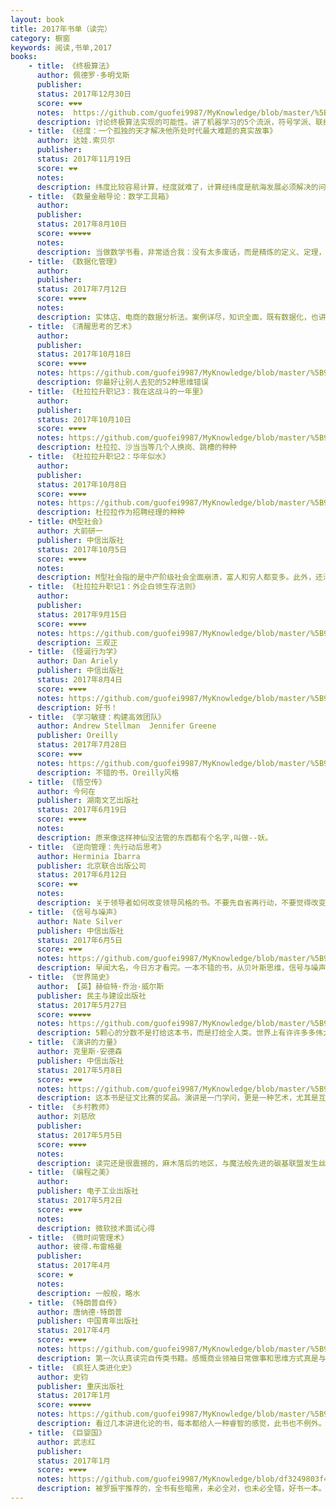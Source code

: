 ```yaml
---
layout: book
title: 2017年书单（读完）
category: 橱窗
keywords: 阅读,书单,2017
books:
    - title: 《终极算法》
      author: 佩德罗·多明戈斯
      publisher:
      status: 2017年12月30日
      score: ❤❤❤
      notes:  https://github.com/guofei9987/MyKnowledge/blob/master/%5B9%5D%20%E8%AF%BB%E4%B9%A6/%5B9-6%5D%20%E7%A7%91%E6%8A%80/%E7%AE%97%E6%B3%95.md#%E7%BB%88%E6%9E%81%E7%AE%97%E6%B3%95  
      description: 讨论终极算法实现的可能性。讲了机器学习的5个流派，符号学派、联结学派、进化学派、贝叶斯学派、类推学派。  
    - title: 《经度：一个孤独的天才解决他所处时代最大难题的真实故事》
      author: 达娃.索贝尔
      publisher:
      status: 2017年11月19日
      score: ❤❤
      notes:
      description: 纬度比较容易计算，经度就难了，计算经纬度是航海发展必须解决的问题。1. 伽利略等的观星理论。2. 仿狗学说（迷信），把伤狗带到还上，绷带放到陆地，每天中午用绷带泡一种溶剂，狗会叫。然后根据时差计算经度。3. 地磁北极、北极星、地轴北极有偏差，利用这个偏差计算经度。4. 约翰.哈里森，本书的主角，发明了精密计时的钟表，解决了经度问题。
    - title: 《数量金融导论：数学工具箱》
      author:
      publisher:
      status: 2017年8月10日
      score: ❤❤❤❤❤
      notes:
      description: 当做数学书看，非常适合我：没有太多废话，而是精炼的定义、定理，以及为何要提出这些概念。金融部分逻辑有点牵强，就当做没有。
    - title: 《数据化管理》
      author:
      publisher:
      status: 2017年7月12日
      score: ❤❤❤❤
      notes:
      description: 实体店、电商的数据分析法。案例详尽，知识全面，既有数据化，也讲管理。彩图印刷质量好。
    - title: 《清醒思考的艺术》
      author:
      publisher:
      status: 2017年10月18日
      score: ❤❤❤❤
      notes: https://github.com/guofei9987/MyKnowledge/blob/master/%5B9%5D%20%E8%AF%BB%E4%B9%A6/%5B9-7%5D%20%E6%80%9D%E8%BE%A8/2%20%E6%89%B9%E5%88%A4%E6%80%A7%E6%80%9D%E7%BB%B4/%E6%B8%85%E9%86%92%E6%80%9D%E8%80%83%E7%9A%84%E8%89%BA%E6%9C%AF.md#清醒思考的艺术----你最好让别人去犯的52种思维错误
      description: 你最好让别人去犯的52种思维错误
    - title: 《杜拉拉升职记3：我在这战斗的一年里》
      author:
      publisher:
      status: 2017年10月10日
      score: ❤❤❤❤
      notes: https://github.com/guofei9987/MyKnowledge/blob/master/%5B9%5D%20%E8%AF%BB%E4%B9%A6/%5B9-7%5D%20%E6%80%9D%E8%BE%A8/%E6%9D%9C%E6%8B%89%E6%8B%89.md#杜拉拉升职记职场36计总结
      description: 杜拉拉、沙当当等几个人换岗、跳槽的种种
    - title: 《杜拉拉升职记2：华年似水》
      author:
      publisher:
      status: 2017年10月8日
      score: ❤❤❤❤
      notes: https://github.com/guofei9987/MyKnowledge/blob/master/%5B9%5D%20%E8%AF%BB%E4%B9%A6/%5B9-7%5D%20%E6%80%9D%E8%BE%A8/%E6%9D%9C%E6%8B%89%E6%8B%89.md#杜拉拉升职记职场36计总结
      description: 杜拉拉作为招聘经理的种种
    - title: 《M型社会》
      author: 大前研一
      publisher: 中信出版社
      status: 2017年10月5日
      score: ❤❤❤❤
      notes:
      description: M型社会指的是中产阶级社会全面崩溃，富人和穷人都变多。此外，还涉及以下方面：企业如何应对，公民如何应对，一些不合理的经济结构（神户牛肉的偏见等）。提出了一些政治主张：1. 变成美国那样的地方制，使每个地方能够竞争2. 合理税制3. 培养人才4.改革行政单位
    - title: 《杜拉拉升职记1：外企白领生存法则》
      author:
      publisher:
      status: 2017年9月15日
      score: ❤❤❤❤
      notes: https://github.com/guofei9987/MyKnowledge/blob/master/%5B9%5D%20%E8%AF%BB%E4%B9%A6/%5B9-7%5D%20%E6%80%9D%E8%BE%A8/%E6%9D%9C%E6%8B%89%E6%8B%89.md#杜拉拉升职记职场36计总结
      description: 三观正
    - title: 《怪诞行为学》
      author: Dan Ariely
      publisher: 中信出版社
      status: 2017年8月4日
      score: ❤❤❤❤
      notes: https://github.com/guofei9987/MyKnowledge/blob/master/%5B9%5D%20%E8%AF%BB%E4%B9%A6/%5B9-5%5D%20%E7%A4%BE%E4%BC%9A%E7%BB%8F%E6%B5%8E%E5%AD%A6/2%E9%AD%94%E9%AC%BC%E7%BB%8F%E6%B5%8E%E5%AD%A6.md#怪诞行为学
      description: 好书！
    - title: 《学习敏捷：构建高效团队》
      author: Andrew Stellman  Jennifer Greene
      publisher: Oreilly
      status: 2017年7月28日
      score: ❤❤❤
      notes: https://github.com/guofei9987/MyKnowledge/blob/master/%5B9%5D%20%E8%AF%BB%E4%B9%A6/%5B9-7%5D%20%E6%80%9D%E8%BE%A8/6%20%E6%95%8F%E6%8D%B7.md#学习敏捷构建高效团队
      description: 不错的书，Oreilly风格
    - title: 《悟空传》
      author: 今何在
      publisher: 湖南文艺出版社
      status: 2017年6月19日
      score: ❤❤❤❤
      notes:
      description: 原来像这样神仙没法管的东西都有个名字,叫做--妖。
    - title: 《逆向管理：先行动后思考》
      author: Herminia Ibarra
      publisher: 北京联合出版公司
      status: 2017年6月12日
      score: ❤❤
      notes:
      description: 关于领导者如何改变领导风格的书。不要先自省再行动，不要觉得改变后不是真实的自己，那些是惰性的借口。
    - title: 《信号与噪声》
      author: Nate Silver
      publisher: 中信出版社
      status: 2017年6月5日
      score: ❤❤❤
      notes: https://github.com/guofei9987/MyKnowledge/blob/master/%5B9%5D%20%E8%AF%BB%E4%B9%A6/%5B9-6%5D%20%E7%A7%91%E6%8A%80/%E4%BF%A1%E5%8F%B7%E4%B8%8E%E5%99%AA%E5%A3%B0.md
      description: 早闻大名，今日方才看完。一本不错的书，从贝叶斯思维，信号与噪声思维。同时，有几章有关体育竞技的预测还与我在中体彩从事的职业有些关系。
    - title: 《世界简史》
      author: 【英】赫伯特·乔治·威尔斯
      publisher: 民主与建设出版社
      status: 2017年5月27日
      score: ❤❤❤❤❤
      notes: https://github.com/guofei9987/MyKnowledge/blob/master/%5B9%5D%20%E8%AF%BB%E4%B9%A6/%5B9-4%5D%20%E5%A4%96%E5%9B%BD%E5%8E%86%E5%8F%B2/%E5%A4%96%E5%9B%BD%E9%80%9A%E5%8F%B2.md#外国通史
      description: 5颗心的分数不是打给这本书，而是打给全人类。世界上有许许多多伟大的民族。人类跌跌撞撞走到今天，未必就是一个必然事件。
    - title: 《演讲的力量》
      author: 克里斯·安德森
      publisher: 中信出版社
      status: 2017年5月8日
      score: ❤❤❤
      notes: https://github.com/guofei9987/MyKnowledge/blob/master/%5B9%5D%20%E8%AF%BB%E4%B9%A6/%5B9-7%5D%20%E6%80%9D%E8%BE%A8/4%E8%AF%B4%E8%AF%9D.md#演讲的力量
      description: 这本书是征文比赛的奖品。演讲是一门学问，更是一种艺术，尤其是互联网时代。演讲要真诚，要充分准备。
    - title: 《乡村教师》
      author: 刘慈欣
      publisher:
      status: 2017年5月5日
      score: ❤❤❤❤
      notes:
      description: 读完还是很震撼的，麻木落后的地区，与魔法般先进的碳基联盟发生丝丝关系，然后一切照旧。。。
    - title: 《编程之美》
      author:
      publisher: 电子工业出版社
      status: 2017年5月2日
      score: ❤❤❤
      notes:
      description: 微软技术面试心得
    - title: 《微时间管理术》
      author: 彼得.布雷格曼
      publisher:
      status: 2017年4月
      score: ❤
      notes:
      description: 一般般，略水
    - title: 《特朗普自传》
      author: 唐纳德·特朗普
      publisher: 中国青年出版社
      status: 2017年4月
      score: ❤❤❤❤
      notes: https://github.com/guofei9987/MyKnowledge/blob/master/%5B9%5D%20%E8%AF%BB%E4%B9%A6/%5B9-9%5D%20%E4%BC%A0%E8%AE%B0/%E7%89%B9%E6%9C%97%E6%99%AE%E8%87%AA%E4%BC%A0.md
      description: 第一次认真读完自传类书籍。感慨商业领袖日常做事和思维方式真是与民众天差地别
    - title: 《疯狂人类进化史》
      author: 史钧
      publisher: 重庆出版社
      status: 2017年1月
      score: ❤❤❤❤❤
      notes: https://github.com/guofei9987/MyKnowledge/blob/master/%5B9%5D%20%E8%AF%BB%E4%B9%A6/%5B9-5%5D%20%E7%A4%BE%E4%BC%9A%E7%BB%8F%E6%B5%8E%E5%AD%A6/4%E8%BF%9B%E5%8C%96%E8%AE%BA.md#疯狂人类进化史
      description: 看过几本讲进化论的书，每本都给人一种睿智的感觉，此书也不例外。这本书还有另一个特点：是把思辨的过程也写清楚。（很多书和读者只关注结论，一本书压缩成只言片语，觉得获得了营养，这不是正确的读书方式,尤其是看这本书的时候）
    - title: 《巨婴国》
      author: 武志红
      publisher:
      status: 2017年1月
      score: ❤❤❤❤
      notes: https://github.com/guofei9987/MyKnowledge/blob/df3249803f42d4dc39b5ea9f332f038371c8d102/%5B9%5D%20%E8%AF%BB%E4%B9%A6/%5B9-5%5D%20%E7%A4%BE%E4%BC%9A%E7%BB%8F%E6%B5%8E%E5%AD%A6/7%E5%BF%83%E7%90%86%E5%AD%A6.md#巨婴国武志红
      description: 被罗振宇推荐的，全书有些暗黑，未必全对，也未必全错，好书一本。
---
```

